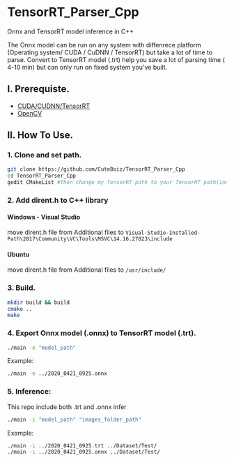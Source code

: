 # TensorRT_Parser_Cpp

Onnx and TensorRT model inference in C++

The Onnx model can be run on any system with diffenrece platform (Operating system/ CUDA / CuDNN / TensorRT) but take a lot of time to parse.
Convert to TensorRT model (.trt) help you save a lot of parsing time ( 4-10 min) but can only run on fixed system you've built.

## I. Prerequiste.

- [CUDA/CUDNN/TensorRT](https://github.com/CuteBoiz/Ubuntu_Installation/blob/master/cuda.md)
- [OpenCV](https://github.com/CuteBoiz/Ubuntu_Installation/blob/master/opencv.md)

## II. How To Use.

### 1. Clone and set path.

```sh
git clone https://github.com/CuteBoiz/TensorRT_Parser_Cpp
cd TensorRT_Parser_Cpp
gedit CMakeList #Then change my TensorRT path to your TensorRT path(include and lib)
```

### 2. Add dirent.h to C++ library

#### Windows - Visual Studio
 move dirent.h file from Additional files to `Visual-Studio-Installed-Path\2017\Community\VC\Tools\MSVC\14.16.27023\include`
 
#### Ubuntu
move dirent.h file from Additional files to `/usr/include/`

### 3. Build.

```sh
mkdir build && build
cmake ..
make
```

### 4. Export Onnx model (.onnx) to TensorRT model (.trt).

```sh
./main -e "model_path"
```
Example:
```sh
./main -e ../2020_0421_0925.onnx
```

### 5. Inference:

This repo include both .trt and .onnx infer

```sh
./main -i "model_path" "images_folder_path"
```

Example:
```sh
./main -i ../2020_0421_0925.trt ../Dataset/Test/
./main -i ../2020_0421_0925.onnx ../Dataset/Test/
```
